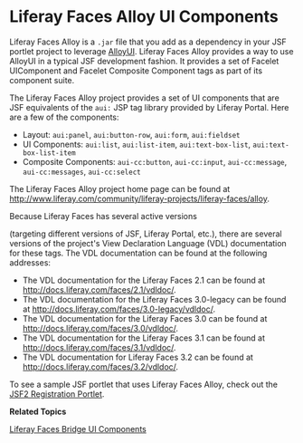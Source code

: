 # Liferay Faces Alloy UI Components [](id=liferay-faces-alloy-ui-components)

<!-- Eventually, this section (and module) needs to be expanded. First, the
reader needs some insight as to what AlloyUI is and why they'd want to use it.
Then, eventually, we need to demonstrate using AlloyUI in a JSF portlet. - Jim
-->  

Liferay Faces Alloy is a `.jar` file that you add as a dependency in your JSF
portlet project to leverage [AlloyUI](http://alloyui.com/). Liferay Faces Alloy
provides a way to use AlloyUI in a typical JSF development fashion. It provides
a set of Facelet UIComponent and Facelet Composite Component tags as part of its
component suite. 

The Liferay Faces Alloy project provides a set of UI components that are JSF
equivalents of the `aui:` JSP tag library provided by Liferay Portal. Here are a
few of the components:

- Layout: `aui:panel`, `aui:button-row`, `aui:form`, `aui:fieldset`
- UI Components: `aui:list`, `aui:list-item`, `aui:text-box-list`,
  `aui:text-box-list-item`
- Composite Components: `aui-cc:button`, `aui-cc:input`, `aui-cc:message`,
  `aui-cc:messages`, `aui-cc:select`

The Liferay Faces Alloy project home page can be found at
<http://www.liferay.com/community/liferay-projects/liferay-faces/alloy>. 

Because Liferay Faces has several active
versions
<!--(/develop/learning-paths/-/knowledge_base/6-2/understanding-the-liferay-faces-version-scheme)-->
(targeting different versions of JSF, Liferay Portal, etc.), there are several
versions of the project's View Declaration Language (VDL) documentation for
these tags. The VDL documentation can be found at the following addresses: 

- The VDL documentation for the Liferay Faces 2.1 can be found at
  <http://docs.liferay.com/faces/2.1/vdldoc/>.
- The VDL documentation for the Liferay Faces 3.0-legacy can be found at
  <http://docs.liferay.com/faces/3.0-legacy/vdldoc/>.
- The VDL documentation for the Liferay Faces 3.0 can be found at
  <http://docs.liferay.com/faces/3.0/vdldoc/>.
- The VDL documentation for the Liferay Faces 3.1 can be found at
  <http://docs.liferay.com/faces/3.1/vdldoc/>. 
- The VDL documentation for Liferay Faces 3.2 can be found at
  <http://docs.liferay.com/faces/3.2/vdldoc/>. 

<!-- Re-add links to VDLs for versions 4.1 and 4.2 when they are released. - Jim
- The VDL documentation for the Liferay Faces 4.1 can be found at <http://docs.liferay.com/faces/4.1/vdldoc/>.
- The VDL documentation for the Liferay Faces 4.2 can be found at <http://docs.liferay.com/faces/4.2/vdldoc/>.
-->

To see a sample JSF portlet that uses Liferay Faces Alloy, check out the [JSF2
Registration
Portlet](https://github.com/liferay/liferay-faces/tree/3.1.3-ga4/demos/portal/jsf2-registration-portlet). 

**Related Topics**

[Liferay Faces Bridge UI Components](/develop/tutorials/-/knowledge_base/6-2/tutorials-test-jsf/liferay-faces-bridge-ui-components)
